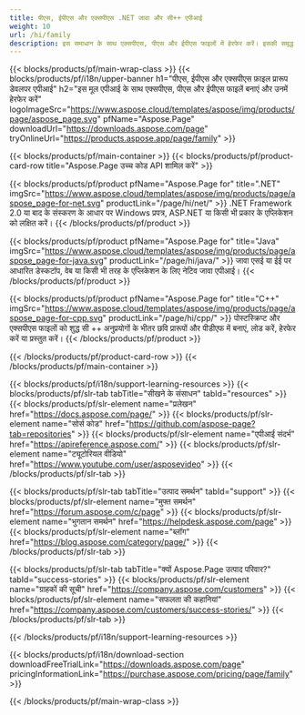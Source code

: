 ```yaml
---
title: पीएस, ईपीएस और एक्सपीएस .NET जावा और सी++ एपीआई
weight: 10
url: /hi/family
description: इस समाधान के साथ एक्सपीएस, पीएस और ईपीएस फाइलों में हेरफेर करें। इसकी समृद्ध कार्यक्षमता .NET, Java और C++ भाषाओं के लिए लागू की गई है।
---
```


{{< blocks/products/pf/main-wrap-class >}}
{{< blocks/products/pf/i18n/upper-banner h1="पीएस, ईपीएस और एक्सपीएस फ़ाइल प्रारूप डेवलपर एपीआई" h2="इस मूल एपीआई के साथ एक्सपीएस, पीएस और ईपीएस फाइलें बनाएं और उनमें हेरफेर करें" logoImageSrc="https://www.aspose.cloud/templates/aspose/img/products/page/aspose_page.svg" pfName="Aspose.Page" downloadUrl="https://downloads.aspose.com/page" tryOnlineUrl="https://products.aspose.app/page/family" >}}


{{< blocks/products/pf/main-container >}}
{{< blocks/products/pf/product-card-row title="Aspose.Page उच्च कोड API शामिल करें" >}}

{{< blocks/products/pf/product pfName="Aspose.Page for" title=".NET" imgSrc="https://www.aspose.cloud/templates/aspose/img/products/page/aspose_page-for-net.svg" productLink="/page/hi/net/" >}}
.NET Framework 2.0 या बाद के संस्करण के आधार पर Windows प्रपत्र, ASP.NET या किसी भी प्रकार के एप्लिकेशन को लक्षित करें।
{{< /blocks/products/pf/product >}}

{{< blocks/products/pf/product pfName="Aspose.Page for" title="Java" imgSrc="https://www.aspose.cloud/templates/aspose/img/products/page/aspose_page-for-java.svg" productLink="/page/hi/java/" >}}
जावा एसई या ईई पर आधारित डेस्कटॉप, वेब या किसी भी तरह के एप्लिकेशन के लिए नेटिव जावा एपीआई।
{{< /blocks/products/pf/product >}}

{{< blocks/products/pf/product pfName="Aspose.Page for" title="C++" imgSrc="https://www.aspose.cloud/templates/aspose/img/products/page/aspose_page-for-cpp.svg" productLink="/page/hi/cpp/" >}}
पोस्टस्क्रिप्ट और एक्सपीएस फाइलों को शुद्ध सी ++ अनुप्रयोगों के भीतर छवि प्रारूपों और पीडीएफ में बनाएं, लोड करें, हेरफेर करें या प्रस्तुत करें।
{{< /blocks/products/pf/product >}}

{{< /blocks/products/pf/product-card-row >}}
{{< /blocks/products/pf/main-container >}}

{{< blocks/products/pf/i18n/support-learning-resources >}}
{{< blocks/products/pf/slr-tab tabTitle="सीखने के संसाधन" tabId="resources" >}}
{{< blocks/products/pf/slr-element name="प्रलेखन" href="https://docs.aspose.com/page/" >}}
{{< blocks/products/pf/slr-element name="सोर्स कोड" href="https://github.com/aspose-page?tab=repositories" >}}
{{< blocks/products/pf/slr-element name="एपीआई संदर्भ" href="https://apireference.aspose.com/" >}}
{{< blocks/products/pf/slr-element name="ट्यूटोरियल वीडियो" href="https://www.youtube.com/user/asposevideo" >}}
{{< /blocks/products/pf/slr-tab >}}

{{< blocks/products/pf/slr-tab tabTitle="उत्पाद समर्थन" tabId="support" >}}
{{< blocks/products/pf/slr-element name="मुफ्त समर्थन" href="https://forum.aspose.com/c/page" >}}
{{< blocks/products/pf/slr-element name="भुगतान समर्थन" href="https://helpdesk.aspose.com/page" >}}
{{< blocks/products/pf/slr-element name="ब्लॉग" href="https://blog.aspose.com/category/page/" >}}
{{< /blocks/products/pf/slr-tab >}}

{{< blocks/products/pf/slr-tab tabTitle="क्यों Aspose.Page उत्पाद परिवार?" tabId="success-stories" >}}
{{< blocks/products/pf/slr-element name="ग्राहकों की सूची" href="https://company.aspose.com/customers" >}}
{{< blocks/products/pf/slr-element name="सफलता की कहानियां" href="https://company.aspose.com/customers/success-stories/" >}}
{{< /blocks/products/pf/slr-tab >}}

{{< /blocks/products/pf/i18n/support-learning-resources >}}

{{< blocks/products/pf/i18n/download-section downloadFreeTrialLink="https://downloads.aspose.com/page" pricingInformationLink="https://purchase.aspose.com/pricing/page/family" >}}

{{< /blocks/products/pf/main-wrap-class >}}